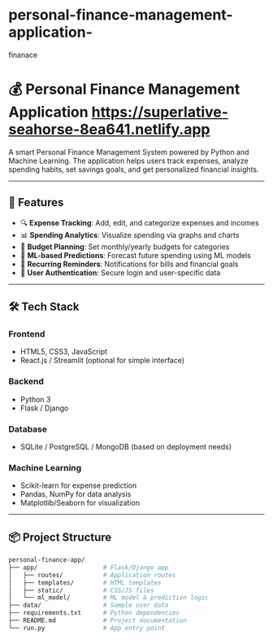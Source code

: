 # personal-finance-management-application-
finanace
# 💰 Personal Finance Management Application https://superlative-seahorse-8ea641.netlify.app

A smart Personal Finance Management System powered by Python and Machine Learning. The application helps users track expenses, analyze spending habits, set savings goals, and get personalized financial insights.

---

## 🚀 Features

- 🔍 **Expense Tracking**: Add, edit, and categorize expenses and incomes
- 📊 **Spending Analytics**: Visualize spending via graphs and charts
- 🎯 **Budget Planning**: Set monthly/yearly budgets for categories
- 🧠 **ML-based Predictions**: Forecast future spending using ML models
- 📅 **Recurring Reminders**: Notifications for bills and financial goals
- 🔐 **User Authentication**: Secure login and user-specific data

---

## 🛠️ Tech Stack

### Frontend
- HTML5, CSS3, JavaScript
- React.js / Streamlit (optional for simple interface)

### Backend
- Python 3
- Flask / Django

### Database
- SQLite / PostgreSQL / MongoDB (based on deployment needs)

### Machine Learning
- Scikit-learn for expense prediction
- Pandas, NumPy for data analysis
- Matplotlib/Seaborn for visualization

---

## 📦 Project Structure

```bash
personal-finance-app/
├── app/                  # Flask/Django app
│   ├── routes/           # Application routes
│   ├── templates/        # HTML templates
│   ├── static/           # CSS/JS files
│   └── ml_model/         # ML model & prediction logic
├── data/                 # Sample user data
├── requirements.txt      # Python dependencies
├── README.md             # Project documentation
└── run.py                # App entry point
